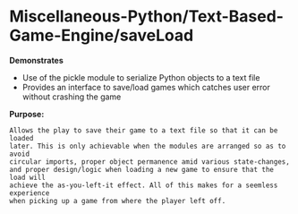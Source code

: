 # Miscellaneous-Python/Text-Based-Game-Engine/saveLoad

**Demonstrates**
* Use of the pickle module to serialize Python objects to a text file
* Provides an interface to save/load games which catches user error without crashing the game

**Purpose:**

    Allows the play to save their game to a text file so that it can be loaded
    later. This is only achievable when the modules are arranged so as to avoid
    circular imports, proper object permanence amid various state-changes,
    and proper design/logic when loading a new game to ensure that the load will
    achieve the as-you-left-it effect. All of this makes for a seemless experience
    when picking up a game from where the player left off.
